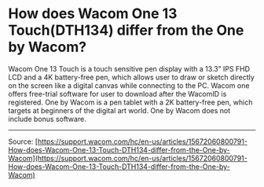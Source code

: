 # How does Wacom One 13 Touch(DTH134) differ from the One by Wacom?

Wacom One 13 Touch is a touch sensitive pen display with a 13.3” IPS FHD LCD and a 4K battery-free pen, which allows user to draw or sketch directly on the screen like a digital canvas while connecting to the PC. Wacom one offers free-trial software for user to download after the WacomID is registered.
One by Wacom is a pen tablet with a 2K battery-free pen, which targets at beginners of the digital art world. One by Wacom does not include bonus software.

---
Source: [https://support.wacom.com/hc/en-us/articles/15672060800791-How-does-Wacom-One-13-Touch-DTH134-differ-from-the-One-by-Wacom](https://support.wacom.com/hc/en-us/articles/15672060800791-How-does-Wacom-One-13-Touch-DTH134-differ-from-the-One-by-Wacom)
